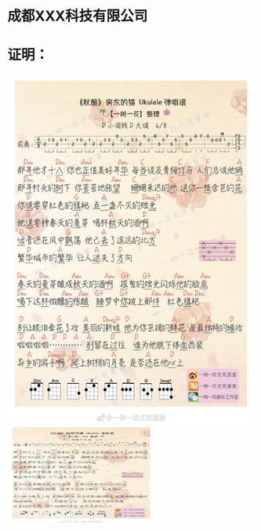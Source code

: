 
# 成都XXX科技有限公司
# 证明：
![聊天记录](./media/img/XXX公司.jpg)
<img src="./media/img/XXX公司.jpg" width = "300" height = "200" alt="图片名称" align=center />


